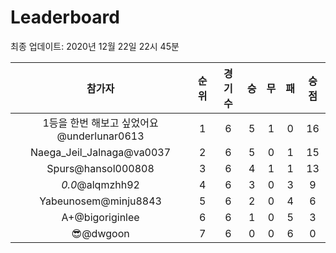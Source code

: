 # Leaderboard
최종 업데이트: 2020년 12월 22일 22시 45분




| 참가자 | 순위 | 경기수 | 승 | 무 | 패 | 승점 |
|:---:|:---:|:---:|:---:|:---:|:---:|:---:|
| 1등을 한번 해보고 싶었어요@underlunar0613 | 1 | 6 | 5 | 1 | 0 | 16 |
| Naega_Jeil_Jalnaga@va0037 | 2 | 6 | 5 | 0 | 1 | 15 |
| Spurs@hansol000808 | 3 | 6 | 4 | 1 | 1 | 13 |
| _0.0_@alqmzhh92 | 4 | 6 | 3 | 0 | 3 | 9 |
| Yabeunosem@minju8843 | 5 | 6 | 2 | 0 | 4 | 6 |
| A+@bigoriginlee | 6 | 6 | 1 | 0 | 5 | 3 |
| 😎@dwgoon | 7 | 6 | 0 | 0 | 6 | 0 |